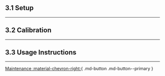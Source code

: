 ## 3.1 Setup

---

## 3.2 Calibration

---

## 3.3 Usage Instructions

---

[Maintenance :material-chevron-right:](switchgap_maintenance.md){ .md-button .md-button--primary } 
